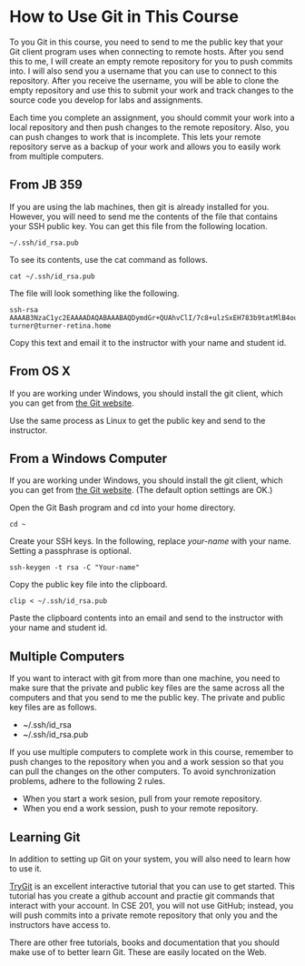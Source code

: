 # How to Use Git in This Course

To you Git in this course, you need to send to me
the public key that your Git client program uses
when connecting to remote hosts.
After you send this to me, I will create an empty
remote repository for you to push commits into.
I will also send you a username that you can use to
connect to this repository.
After you receive the username, you will be able
to clone the empty repository and use this to 
submit your work and track changes to the
source code you develop for labs and assignments.

Each time you complete an assignment,
you should commit your work into a local repository
and then push changes to the remote repository.
Also, you can push changes to work that is incomplete.
This lets your remote repository serve as a backup
of your work and allows you to easily work from
multiple computers.

## From JB 359

If you are using the lab machines, then git is already installed for you.
However, you will need to send me the contents of the
file that contains your SSH public key.
You can get this file from the following location.

    ~/.ssh/id_rsa.pub

To see its contents, use the cat command as follows.

    cat ~/.ssh/id_rsa.pub

The file will look something like the following.

````
ssh-rsa AAAAB3NzaC1yc2EAAAADAQABAAABAQDymdGr+QUAhvClI/7c8+ulzSxEH783b9tatMlB4ou53YgOTYrsJEN2rLilpgPeM6pxHt3EtD5aVO8boklZmzpwy/eDHSq8Dxzdhv+lxzv8KmRm8wX7vkBgezrQHoBcjWDyiztH/2MoE5uL42yT3goGPBXsbx/rq0QrwUxnzqNMjJ0R2HsWqF5VV/t0G0mJfgZVuCVBokSMmmuKof1KtUk+R0zTlxCMUhc7EMWf39gVXc6+JWJJqthV71VY8mX4y0CSsNa0/ILMIlyUV7kd4OLPi7qwjAlA292tsh+n3McaQAwWIuKJmO6gIq5rAvDsiIXbKQGaoVd4Sb6ABUuMgVo9 turner@turner-retina.home
````

Copy this text and email it to the instructor 
with your name and student id.

## From OS X

If you are working under Windows, you should install the git client,
which you can get from [the Git website](http://git-scm.com/).

Use the same process as Linux to get the public key and send to the instructor.

## From a Windows Computer

If you are working under Windows, you should install the git client,
which you can get from [the Git website](http://git-scm.com/).
(The default option settings are OK.)

Open the Git Bash program and cd into your home directory.

    cd ~

Create your SSH keys. In the following, replace _your-name_ with your name. Setting a passphrase is optional.

    ssh-keygen -t rsa -C "Your-name"

Copy the public key file into the clipboard.

    clip < ~/.ssh/id_rsa.pub

Paste the clipboard contents into an email
and send to the instructor with your name and student id.

## Multiple Computers

If you want to interact with git from more than one machine,
you need to make sure that the private and public key files 
are the same across all the computers and that you send 
to me the public key.  The private and public key files
are as follows.

- ~/.ssh/id_rsa
- ~/.ssh/id_rsa.pub

If you use multiple computers to complete work in this course,
remember to push changes to the repository
when you and a work session so that you can pull the changes
on the other computers.
To avoid synchronization problems, adhere to the following 2 rules.

- When you start a work sesion, pull from your remote repository.
- When you end a work session, push to your remote repository.

## Learning Git

In addition to setting up Git on your system,
you will also need to learn how to use it.

[TryGit](http://try.github.io/levels/1/challenges/1)
is an excellent interactive tutorial that you can use
to get started.  This tutorial has you create a github
account and practie git commands that interact with your account.
In CSE 201, you will not use GitHub; instead, you will
push commits into a private remote repository that only
you and the instructors have access to.

There are other free tutorials, books and documentation that
you should make use of to better learn Git.
These are easily located on the Web.

